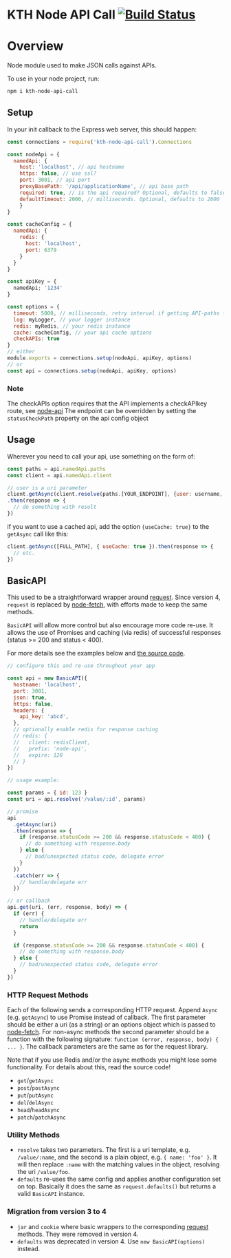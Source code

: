 # KTH Node API Call [![Build Status](https://travis-ci.org/kth/kth-node-api-call.svg?branch=master)](https://travis-ci.org/kth/kth-node-api-call)

# Overview

Node module used to make JSON calls against APIs.

To use in your node project, run:

```sh
npm i kth-node-api-call
```

## Setup

In your init callback to the Express web server, this should happen:

```javascript
const connections = require('kth-node-api-call').Connections

const nodeApi = {
  namedApi: {
    host: 'localhost', // api hostname
    https: false, // use ssl?
    port: 3001, // api port
    proxyBasePath: '/api/applicationName', // api base path
    required: true, // is the api required? Optional, defaults to false
    defaultTimeout: 2000, // milliseconds. Optional, defaults to 2000
    }
}

const cacheConfig = {
  namedApi: {
    redis: {
      host: 'localhost',
      port: 6379
    }
  }
}

const apiKey = {
  namedApi; '1234'
}

const options = {
  timeout: 5000, // milliseconds, retry interval if getting API-paths fails
  log: myLogger, // your logger instance
  redis: myRedis, // your redis instance
  cache: cacheConfig, // your api cache options
  checkAPIs: true
}
// either
module.exports = connections.setup(nodeApi, apiKey, options)
// or
const api = connections.setup(nodeApi, apiKey, options)
```

### Note

The checkAPIs option requires that the API implements a checkAPIkey route, see [node-api](https://www.github.com/KTH/node-api.git)
The endpoint can be overridden by setting the `statusCheckPath` property on the api config object

## Usage

Wherever you need to call your api, use something on the form of:

```javascript
const paths = api.namedApi.paths
const client = api.namedApi.client

// user is a uri parameter
client.getAsync(client.resolve(paths.[YOUR_ENDPOINT], {user: username, etc...}))
.then(response => {
  // do something with result
})

```

if you want to use a cached api, add the option `{useCache: true}` to the `getAsync` call like this:

```javascript
client.getAsync([FULL_PATH], { useCache: true }).then(response => {
  // etc.
})
```

## BasicAPI

This used to be a straightforward wrapper around [request][request]. Since version 4, `request` is replaced by [node-fetch][node-fetch], with efforts made to keep the same methods.

`BasicAPI` will allow more control but also encourage more code re-use. It allows the use of Promises and caching (via redis) of successful responses (status >= 200 and status < 400).

For more details see the examples below and [the source code][basicjs].

```javascript
// configure this and re-use throughout your app

const api = new BasicAPI({
  hostname: 'localhost',
  port: 3001,
  json: true,
  https: false,
  headers: {
    api_key: 'abcd',
  },
  // optionally enable redis for response caching
  // redis: {
  //   client: redisClient,
  //   prefix: 'node-api',
  //   expire: 120
  // }
})

// usage example:

const params = { id: 123 }
const uri = api.resolve('/value/:id', params)

// promise
api
  .getAsync(uri)
  .then(response => {
    if (response.statusCode >= 200 && response.statusCode < 400) {
      // do something with response.body
    } else {
      // bad/unexpected status code, delegate error
    }
  })
  .catch(err => {
    // handle/delegate err
  })

// or callback
api.get(uri, (err, response, body) => {
  if (err) {
    // handle/delegate err
    return
  }

  if (response.statusCode >= 200 && response.statusCode < 400) {
    // do something with response.body
  } else {
    // bad/unexpected status code, delegate error
  }
})
```

### HTTP Request Methods

Each of the following sends a corresponding HTTP request. Append `Async` (e.g. `getAsync`) to use Promise instead of callback. The first parameter should be either a uri (as a string) or an options object which is passed to [node-fetch][node-fetch]. For non-async methods the second parameter should be a function with the following signature: `function (error, response, body) { ... }`. The callback parameters are the same as for the request library.

Note that if you use Redis and/or the async methods you might lose some functionality. For details about this, read the source code!

- `get`/`getAsync`
- `post`/`postAsync`
- `put`/`putAsync`
- `del`/`delAsync`
- `head`/`headAsync`
- `patch`/`patchAsync`

### Utility Methods

- `resolve` takes two parameters. The first is a uri template, e.g. `/value/:name`, and the second is a plain object, e.g. `{ name: 'foo' }`. It will then replace `:name` with the matching values in the object, resolving the uri `/value/foo`.
- `defaults` re-uses the same config and applies another configuration set on top. Basically it does the same as `request.defaults()` but returns a valid `BasicAPI` instance.

### Migration from version 3 to 4

- `jar` and `cookie` where basic wrappers to the corresponding [request][request] methods. They were removed in version 4.
- `defaults` was deprecated in version 4. Use `new BasicAPI(options)` instead.

[request]: https://github.com/request/request
[node-fetch]: https://github.com/node-fetch/node-fetch
[basicjs]: ./basic.js
